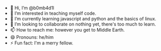 - 👋 Hi, I’m @b0mb4d1l
- 👀 I’m interested in teaching myself code.
- 🌱 I’m currently learning javascript and python and the basics of linux.
- 💞️ I’m looking to collaborate on nothing yet, there's too much to learn.
- 📫 How to reach me: however you get to Middle Earth.
- 😄 Pronouns: he/him
- ⚡ Fun fact: I'm a merry fellow.

<!---
b0mb4d1l/b0mb4d1l is a ✨ special ✨ repository because its `README.md` (this file) appears on your GitHub profile.
You can click the Preview link to take a look at your changes.
--->
